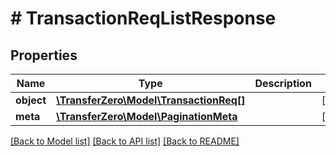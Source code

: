 # # TransactionReqListResponse

## Properties

Name | Type | Description | Notes
------------ | ------------- | ------------- | -------------
**object** | [**\TransferZero\Model\TransactionReq[]**](TransactionReq.md) |  | [optional] 
**meta** | [**\TransferZero\Model\PaginationMeta**](PaginationMeta.md) |  | [optional] 

[[Back to Model list]](../../README.md#documentation-for-models) [[Back to API list]](../../README.md#documentation-for-api-endpoints) [[Back to README]](../../README.md)


